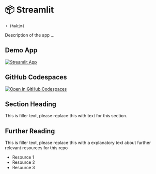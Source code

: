 # 📦 Streamlit
```
⬆️ (hakim)
```

Description of the app ...

## Demo App

[![Streamlit App](https://static.streamlit.io/badges/streamlit_badge_black_white.svg)](https://presnt.streamlit.app/)

## GitHub Codespaces

[![Open in GitHub Codespaces](https://github.com/codespaces/badge.svg)](https://codespaces.new/streamlit/app-starter-kit?quickstart=1)

## Section Heading

This is filler text, please replace this with text for this section.

## Further Reading

This is filler text, please replace this with a explanatory text about further relevant resources for this repo
- Resource 1
- Resource 2
- Resource 3
